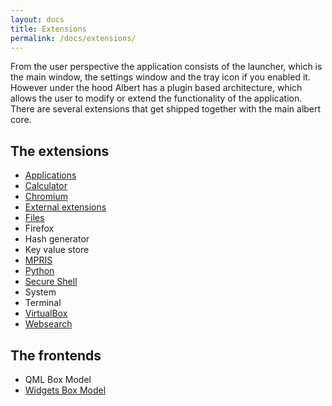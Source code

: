 ```yaml
---
layout: docs
title: Extensions
permalink: /docs/extensions/
---
```


From the user perspective the application consists of the launcher, which is the main window, the settings window and the tray icon if you enabled it. However under the hood Albert has a plugin based architecture, which allows the user to modify or extend the functionality of the application.
There are several extensions that get shipped together with the main albert core.

## The extensions

- [Applications](/docs/extensions/applications/)
- [Calculator](/docs/extensions/calculator/)
- [Chromium](/docs/extensions/chromium/)
- [External extensions](/docs/extensions/external/)
- [Files](/docs/extensions/files/)
- Firefox
- Hash generator
- Key value store
- [MPRIS](/docs/extensions/mpris/)
- [Python](/docs/extensions/python/)
- [Secure Shell](/docs/extensions/ssh/)
- System
- Terminal
- [VirtualBox](/docs/extensions/virtualbox/)
- [Websearch](/docs/extensions/websearch/)

## The frontends

- QML Box Model
- [Widgets Box Model](/docs/extensions/widgetboxmodel/)
